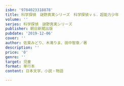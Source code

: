 ```yaml
---
isbn: '9784023318878'
title: 科学探偵　謎野真実シリーズ　科学探偵ｖｓ．超能力少年
volume: ''
series: 科学探偵　謎野真実シリーズ
publisher: 朝日新聞出版
pubdate: '2019-12-06'
cover: ''
author: 佐東みどり、木滝りま、田中智章／著
description: ''
price: '0'
genre: ''
target: 児童
format: 単行本
content: 日本文学、小説・物語

---
```

